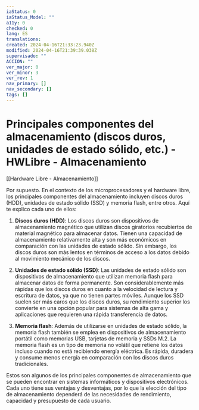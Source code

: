 ```yaml
---
iaStatus: 0
iaStatus_Model: ""
a11y: 0
checked: 0
lang: ES
translations: 
created: 2024-04-16T21:33:23.940Z
modified: 2024-04-16T21:39:39.038Z
supervisado: ""
ACCION: ""
ver_major: 0
ver_minor: 3
ver_rev: 1
nav_primary: []
nav_secondary: []
tags: []
---
```

# Principales componentes del almacenamiento (discos duros, unidades de estado sólido, etc.) - HWLibre - Almacenamiento

[[Hardware Libre - Almacenamiento]]

Por supuesto. En el contexto de los microprocesadores y el hardware libre, los principales componentes del almacenamiento incluyen discos duros (HDD), unidades de estado sólido (SSD) y memoria flash, entre otros. Aquí te explico cada uno de ellos:
 

1. **Discos duros (HDD)**: Los discos duros son dispositivos de almacenamiento magnético que utilizan discos giratorios recubiertos de material magnético para almacenar datos. Tienen una capacidad de almacenamiento relativamente alta y son más económicos en comparación con las unidades de estado sólido. Sin embargo, los discos duros son más lentos en términos de acceso a los datos debido al movimiento mecánico de los discos.

2. **Unidades de estado sólido (SSD)**: Las unidades de estado sólido son dispositivos de almacenamiento que utilizan memoria flash para almacenar datos de forma permanente. Son considerablemente más rápidas que los discos duros en cuanto a la velocidad de lectura y escritura de datos, ya que no tienen partes móviles. Aunque los SSD suelen ser más caros que los discos duros, su rendimiento superior los convierte en una opción popular para sistemas de alta gama y aplicaciones que requieren una rápida transferencia de datos.


3. **Memoria flash**: Además de utilizarse en unidades de estado sólido, la memoria flash también se emplea en dispositivos de almacenamiento portátil como memorias USB, tarjetas de memoria y SSDs M.2. La memoria flash es un tipo de memoria no volátil que retiene los datos incluso cuando no está recibiendo energía eléctrica. Es rápida, duradera y consume menos energía en comparación con los discos duros tradicionales.

  Estos son algunos de los principales componentes de almacenamiento que se pueden encontrar en sistemas informáticos y dispositivos electrónicos. Cada uno tiene sus ventajas y desventajas, por lo que la elección del tipo de almacenamiento dependerá de las necesidades de rendimiento, capacidad y presupuesto de cada usuario.